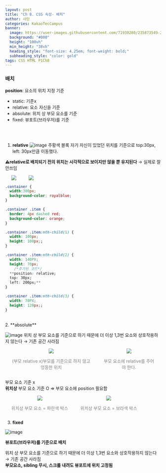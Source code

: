 ```yaml
---
layout: post
title: "Ch 8. CSS 속성- 배치"
author: 사탄
categories: KakaoTecCampus
banner:
  image: https://user-images.githubusercontent.com/71930280/235873549-25e0eb85-49dd-40ef-9a4a-46c54fb99b78.png
  background: "#000"
  height: "100vh"
  min_height: "38vh"
  heading_style: "font-size: 4.25em; font-weight: bold;"
  subheading_style: "color: gold"
tags: CSS HTML P1Ch8
---
```


<style>
  .imageRow {
    display:flex;
  }
  .captionedImg {
    margin: 0 20px;
    text-align:center;
    color:gray;
  }
</style>

### 배치

**position**: 요소의 위치 지정 기준<br/>

- static: 기준x
- relative: 요소 자신을 기준
- absolute: 위치 상 부모 요소를 기준
- fixed: 뷰포트(브라우저)를 기준

<br/><br/>

1. **relative**
   ![image](https://user-images.githubusercontent.com/71930280/235864170-33348de3-1c63-4db7-a599-dcb2961922c0.png)
   주황색 블록 자기 자신이 있었던 위치를 기준으로 top:30px, left: 30px만큼 이동했다.

**⚠️relative로 배치되기 전의 위치는 시각적으로 보이지만 않을 뿐 유지된다** → 실제로 잘 안쓰임

<div class="imageRow">
  <div class="captionedImg">
    <img src="https://user-images.githubusercontent.com/71930280/235864252-b96c98fd-34bf-4975-9055-07ef0b4b49a1.png">
  </div>
  <div class="captionedImg">
    <img src="https://user-images.githubusercontent.com/71930280/235864287-ab4e8078-0fad-4dc9-ad35-ac0b2f069d30.png">
  </div>
</div>

```css
.container {
  width:300px;
  background-color: royalblue;
}

.container .item {
  border: 4px dashed red;
  background-color: orange;
}

.container .item:nth-child(1) {
  width: 100px;
  height: 100px;;
}

.container .item:nth-child(2) {
  width: 140PX;
  height: 70px;
	/*추가된 코드*/
  **position: relative;
  top: 30px;
  left: 200px;**
}

.container .item:nth-child(3) {
  width: 70PX;
  height: 120px;;
}
```

<br/>
2. **absolute**

![image](https://user-images.githubusercontent.com/71930280/235864588-a4d082a5-296b-45a7-b3f6-d5135d592694.png)
위치 상 부모 요소를 기준으로 하기 때문에 더 이상 1,3번 요소와 상호작용하지 않는다 → 기존 공간 사라짐

<div class="imageRow">
  <div class="captionedImg">
    <img src="https://user-images.githubusercontent.com/71930280/235864639-c3894838-73c5-46c1-9796-f671781e2e8b.png">
    <p>(부모 relative x)부모를 기준으로 하지 않고 엉뚱한 위치</p>
  </div>
  <div class="captionedImg">
    <img src="https://user-images.githubusercontent.com/71930280/235864648-fb40b2b7-c805-4ff4-a67d-dfcf5ac70d83.png">
    <p>부모 요소에 relative를 주어야 한다.</p>
  </div>
</div>

부모 요소 기준 x <br/>
**위치상** 부모 요소 기준 O ⇒ 부모 요소에 position 필요함<br/>

<div class="imageRow">
  <div class="captionedImg">
    <img src="https://user-images.githubusercontent.com/71930280/235864796-921a1f82-7d14-4a3d-abe8-99d50d1371e6.png">
    <p>위치상 부모 요소 = 파란색 박스</p>
  </div>
  <div class="captionedImg">
    <img src="https://user-images.githubusercontent.com/71930280/235864839-372ddcc2-da25-411b-b179-802cbf163286.png">
    <p>위치상 부모 요소 = 보라색 박스</p>
  </div>
</div>

3. **fixed**

![image](https://user-images.githubusercontent.com/71930280/235864964-68cf21f4-63d7-432f-9479-d8d139177ccc.png)

**뷰포트(브라우저)를 기준으로 배치**

위치 상 부모 요소를 기준으로 하기 때문에 더 이상 1,3번 요소와 상호작용하지 않는다 → 기존 공간 사라짐<br/>
**부모요소, sibling 무시, 스크롤 내려도 뷰포트에 위치 고정됨**
